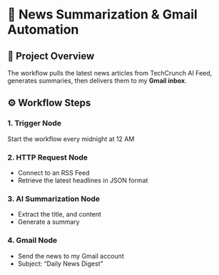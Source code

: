 # 📰 News Summarization & Gmail Automation
## 📌 Project Overview
The workflow pulls the latest news articles from TechCrunch AI Feed, generates summaries, then delivers them to my <b>Gmail inbox</b>.
## ⚙️ Workflow Steps
### 1. Trigger Node
Start the workflow every midnight at 12 AM
### 2. HTTP Request Node
- Connect to an RSS Feed
- Retrieve the latest headlines in JSON format
### 3. AI Summarization Node
- Extract the title, and content
- Generate a summary
### 4. Gmail Node
- Send the news to my Gmail account
- Subject: “Daily News Digest”
